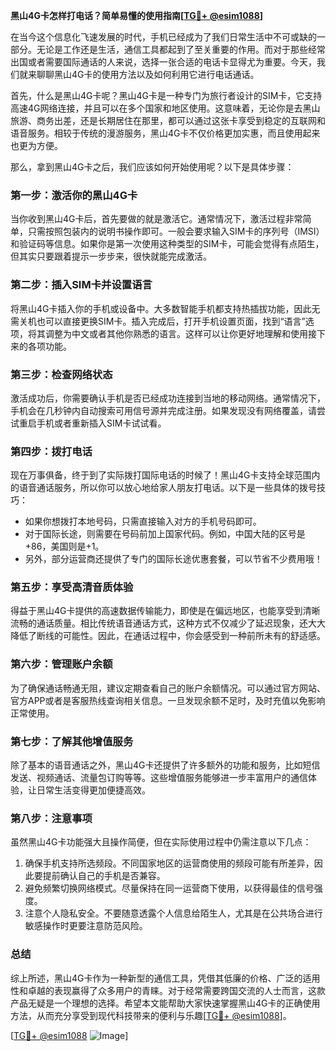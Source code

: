 **黑山4G卡怎样打电话？简单易懂的使用指南[[TG💪+ @esim1088](https://t.me/s/esim1088)]**

在当今这个信息化飞速发展的时代，手机已经成为了我们日常生活中不可或缺的一部分。无论是工作还是生活，通信工具都起到了至关重要的作用。而对于那些经常出国或者需要国际通话的人来说，选择一张合适的电话卡显得尤为重要。今天，我们就来聊聊黑山4G卡的使用方法以及如何利用它进行电话通话。

首先，什么是黑山4G卡呢？黑山4G卡是一种专门为旅行者设计的SIM卡，它支持高速4G网络连接，并且可以在多个国家和地区使用。这意味着，无论你是去黑山旅游、商务出差，还是长期居住在那里，都可以通过这张卡享受到稳定的互联网和语音服务。相较于传统的漫游服务，黑山4G卡不仅价格更加实惠，而且使用起来也更为方便。

那么，拿到黑山4G卡之后，我们应该如何开始使用呢？以下是具体步骤：

### **第一步：激活你的黑山4G卡**
当你收到黑山4G卡后，首先要做的就是激活它。通常情况下，激活过程非常简单，只需按照包装内的说明书操作即可。一般会要求输入SIM卡的序列号（IMSI）和验证码等信息。如果你是第一次使用这种类型的SIM卡，可能会觉得有点陌生，但其实只要跟着提示一步步来，很快就能完成激活。

### **第二步：插入SIM卡并设置语言**
将黑山4G卡插入你的手机或设备中。大多数智能手机都支持热插拔功能，因此无需关机也可以直接更换SIM卡。插入完成后，打开手机设置页面，找到“语言”选项，将其调整为中文或者其他你熟悉的语言。这样可以让你更好地理解和使用接下来的各项功能。

### **第三步：检查网络状态**
激活成功后，你需要确认手机是否已经成功连接到当地的移动网络。通常情况下，手机会在几秒钟内自动搜索可用信号源并完成注册。如果发现没有网络覆盖，请尝试重启手机或者重新插入SIM卡试试看。

### **第四步：拨打电话**
现在万事俱备，终于到了实际拨打国际电话的时候了！黑山4G卡支持全球范围内的语音通话服务，所以你可以放心地给家人朋友打电话。以下是一些具体的拨号技巧：
- 如果你想拨打本地号码，只需直接输入对方的手机号码即可。
- 对于国际长途，则需要在号码前加上国家代码。例如，中国大陆的区号是+86，美国则是+1。
- 另外，部分运营商还提供了专门的国际长途优惠套餐，可以节省不少费用哦！

### **第五步：享受高清音质体验**
得益于黑山4G卡提供的高速数据传输能力，即使是在偏远地区，也能享受到清晰流畅的通话质量。相比传统语音通话方式，这种方式不仅减少了延迟现象，还大大降低了断线的可能性。因此，在通话过程中，你会感受到一种前所未有的舒适感。

### **第六步：管理账户余额**
为了确保通话畅通无阻，建议定期查看自己的账户余额情况。可以通过官方网站、官方APP或者是客服热线查询相关信息。一旦发现余额不足时，及时充值以免影响正常使用。

### **第七步：了解其他增值服务**
除了基本的语音通话之外，黑山4G卡还提供了许多额外的功能和服务，比如短信发送、视频通话、流量包订购等等。这些增值服务能够进一步丰富用户的通信体验，让日常生活变得更加便捷高效。

### **第八步：注意事项**
虽然黑山4G卡功能强大且操作简便，但在实际使用过程中仍需注意以下几点：
1. 确保手机支持所选频段。不同国家地区的运营商使用的频段可能有所差异，因此要提前确认自己的手机是否兼容。
2. 避免频繁切换网络模式。尽量保持在同一运营商下使用，以获得最佳的信号强度。
3. 注意个人隐私安全。不要随意透露个人信息给陌生人，尤其是在公共场合进行敏感操作时更要注意防范风险。

### **总结**
综上所述，黑山4G卡作为一种新型的通信工具，凭借其低廉的价格、广泛的适用性和卓越的表现赢得了众多用户的青睐。对于经常需要跨国交流的人士而言，这款产品无疑是一个理想的选择。希望本文能帮助大家快速掌握黑山4G卡的正确使用方法，从而充分享受到现代科技带来的便利与乐趣[[TG💪+ @esim1088](https://t.me/s/esim1088)]。

[[TG💪+ @esim1088](https://t.me/s/esim1088) ![Image](https://i.postimg.cc/4NQfJmqS/Snipaste-2025-05-13-00-14-12.png)]